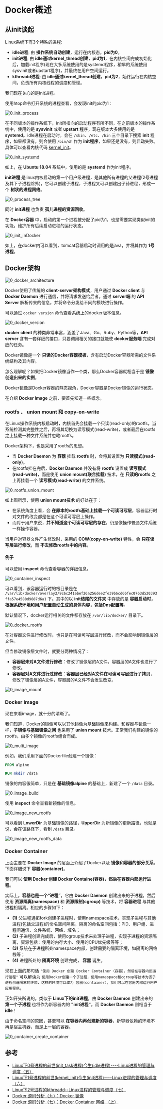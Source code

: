 # Docker概述

## 从init谈起

Linux系统下有3个特殊的进程:

- **idle进程**: 由 **操作系统自动创建**，运行在内核态，**pid为0**。
- **init进程**: 由 **idle通过kernel_thread创建**，**pid为1**，在内核空间完成初始化后，加载init程序(现在大多系统使用的是systemd程序，稍早的系统使用sysvinit或者upstart程序)，并最终在用户空间运行。
- **kthreadd进程**: 由 **idle通过kernel_thread创建**，**pid为2**，始终运行在内核空间，负责所有内核线程的调度和管理。

我们现在关心的是init进程。

使用htop命令打开系统的进程查看，会发现init的pid为1：

![0_init_process](/images/0_init_process.jpg)

在不同版本的操作系统下，init所指向的启动程序有所不同，在之前版本的操作系统中，使用的是 **sysvinit** 或者 **upstart** 程序，现在版本大多使用的是 **systemd**。idle进程在启动时，会在 `/sbin`、`/etc`、`/bin` 三个目录下搜索 **init** 程序，如果都没有，则会使用 `/bin/sh` 作为 **init程序**，如果还是没有，则启动失败。具体可以查看内核代码 [kernel_init](https://elixir.bootlin.com/linux/v4.5/source/init/main.c#L932)。

![0_init_systemd](/images/0_init_systemd.jpg)

如上，在 **Ubuntu 18.04** 系统中，使用的是 **systemd** 作为init程序。

**init进程** 是linux内核启动的第一个用户级进程，是其他所有进程的父进程(2号进程及其下子进程除外)，它可以创建子进程，子进程又可以创建出子孙进程，形成一个 **树状的进程网络**。

![0_process_tree](/images/0_process_tree.jpg)

同时 **init进程** 也负责 **孤儿进程的资源回收**。

在 **Docker容器** 中，启动的第一个进程被分配了pid为1，也是需要实现类似init的功能，维护所有后续启动进程的运行状态。

![0_init_inDocker](/images/0_init_inDocker.jpg)

如上，在docker内可以看到，tomcat容器启动时调用的是java，并将其作为 **1号进程**。

## Docker架构

![0_docker_architecture](/images/0_docker_architecture.png)

Docker使用了传统的 **client-server架构模式**，用户通过 **Docker client** 与 **Docker Daemon** 进行通信，并将请求发送给后者。通过 **server端** 的 **API Server** 解析传来的信息，并将命令分发给不同的模块进行操作。

可以通过 `docker version` 命令查看系统上的docker版本信息。

![0_docker_version](/images/0_docker_version.jpg)

**docker client** 的种类非常丰富，涵盖了Java、Go、Ruby、Python等，**API server** 含有一套详细的接口，只要调用相关的接口就能使 **docker服务端** 完成对应的任务。

Docker镜像是一个 **只读的Docker容器模板**，含有启动Docker容器所需的文件系统结构及其内容。

怎么理解呢？如果把Docker镜像当作一个类，那么Docker容器就相当于是 **镜像创造出来的实例**。

Docker镜像是Docker容器的静态视角，Docker容器是Docker镜像的运行状态。

在介绍 **Docker Image** 之前，要首先知道一些概念。

### rootfs 、 union mount 和 copy-on-write

在Linux操作系统内核启动时，内核首先会挂载一个只读(read-only)的rootfs，当系统检测其完整性之后，再将其切换为读写模式(read-write)，或者最后在rootfs之上挂载一种文件系统并忽略rootfs。

Docker架构下，也是采用了rootfs的思想。

- 当 **Docker Daemon** 为 **容器** 挂载 **rootfs** 时，会将其设置为 **只读模式(read-only)**。
- 在rootfs挂在完后，**Docker Daemon** 并没有将 **rootfs** 设置成 **读写模式(read-write)**，而是使用 **union mount(联合挂载)** 技术，在 **只读的rootfs** 之上再挂载一个 **读写模式(read-write)** 的文件系统。

![0_rootfs_union_mount](/images/0_rootfs_union_mount.jpg)

如上图所示，使用 **union mount技术** 的好处在于：

- 在系统角度上看，会 **在原本的rootfs基础上挂载一个可读可写层**，容器运行时对文件的改变都是在这个可读可写层上操作。
- 而对于用户来说，**并不知道这个可读可写层的存在**，仍是像操作普通文件系统一样操作容器。

当用户对容器文件产生修改时，采用的 **COW(copy-on-write)** 特性，会 **只在读写层进行修改**，而 **不去修改rootfs中的内容**。

#### 例子

可以使用 **inspect** 命令查看容器的详细信息。

![0_container_inspect](/images/0_container_inspect.jpg)

可以看到，该容器运行时的根目录是在 `/var/lib/docker/overlay2/9c6c241ebef26a256dee2fe39b6cd66fec0763d520393ffa57e4588d9687d6a1` 下。其中的以 **init结尾的文件夹** 中存放的是 **容器启动时，根据系统环境和用户配置自动生成的具体内容，包括Dns配置等**。

默认情况下，docker运行相关的文件都存放在 `/var/lib/docker/` 目录下。

![0_docker_rootfs](/images/0_docker_rootfs.jpg)

在对容器文件进行修改时，也只是在可读可写层进行修改，而不会影响到镜像层的文件。

但当修改镜像层文件时，就要分两种情况了：

- **容器层未对A文件进行修改**：修改了镜像层的A文件，容器层的A文件也进行了修改。
- **容器层对A文件进行过修改**：**容器层已经对A文件在可读可写层进行了拷贝**，修改了镜像层的A文件，容器层的A文件不会发生改变。

![0_image_mount](/images/0_image_mount.jpg)

### Docker Image

现在来看image，就十分的清晰了。

我们知道，Docker的镜像可以以其他镜像为基础镜像来构建。和容器与镜像一样，**子镜像与基础镜像之间** 也采用了 **union mount** 技术。正常我们构建的镜像的rootfs，由多个镜像的rootfs组合而成。

![0_multi_image](/images/0_multi_image.jpg)

例如，我们采用下面的Dockerfile创建一个镜像：

```dockerfile
FROM alpine

RUN mkdir /data
```

镜像的内容很简单，只是在 **基础镜像alpine** 的基础上，新建了一个 `/data` 目录。

![0_image_build](/images/0_image_build.jpg)

使用 **inspect** 命令查看新镜像的信息。

![0_image_new_rootfs](/images/0_image_new_rootfs.jpg)

可以看到 **LowerDir** 为基础镜像的路径，**UpperDir** 为新镜像的更新路径，也就是说，会在该路径下，看到 `/data` 目录。

![0_image_new_rootfs_data](/images/0_image_new_rootfs_data.jpg)

### Docker Container

上面主要在 **Docker Image** 的层面上介绍了Docker以及 **镜像和容器的部分关系**。下面详细说下 **容器(container)**。

我们可以 **使用 Docker 创建 Docker Containe(容器)，然后在容器内部运行进程**。

实际上，**容器也是一个“进程”**，它由 **Docker Daemon** 创建出来的子进程，然后使用 **资源隔离(namespace)** 和 **资源限制(cgroup)** 等技术，将 **容器进程** 与其他进程相隔离。相应的步骤如下：

- **(1)** 父进程通拓fork创建子进程时，使用namespace技术，实现子进程与其他进程(包括父进程)的命名空间隔离，隔离的命名空间包括：PID、用户组、进程间通信、文件系统、网络、域名；
- **(2)** 子进程创建完成后，使用cgroup技术来处理子进程，实现子进程的资源隔离，资源包括：使用的内存大小、使用的CPU优先级等等；
- **(3)** 系统在子进程所处namespace内部，创建需要的隔离环境，如隔离的网络栈等；
- **(4)** 进程所处的 **隔离环境** 创建完成， **容器** 诞生。

现在上面的那句话 `"使用 Docker 创建 Docker Container（容器），然后在容器内部运行进程"` 可以解读为 `使用Docker创建一个子进程，使用namespace和cgroup等技术为该子进程创造隔离的环境，这样的环境可以成为 容器(container)，我们可以在容器内部运行用户应用程序`。

正如开头所说的，类似于 **Linux下的init进程**，由 **Docker Daemon** 创建出来的 **第一个子进程** 也将作为新容器内的 **"init进程"**。而 **Docker Daemon** 则相当于 **idle**！

由于命名空间的原因，甚至可以 **在容器内再创建新的容器**，新容器依赖的环境不再是宿主机器，而是上一层的容器。

![0_container_create_container](/images/0_container_create_container.jpg)

## 参考

- [Linux下0号进程的前世(init_task进程)今生(idle进程)----Linux进程的管理与调度（五）](https://blog.csdn.net/gatieme/article/details/51484562)
- [Linux下1号进程的前世(kernel_init)今生(init进程)----Linux进程的管理与调度（六）](https://blog.csdn.net/gatieme/article/details/51532804)
- [Linux下2号进程的kthreadd--Linux进程的管理与调度（七）](https://blog.csdn.net/gatieme/article/details/51566690)
- [Docker 源码分析（九）：Docker 镜像](https://infoq.cn/article/docker-source-code-analysis-part9?useSponsorshipSuggestions=true)
- [Docker 源码分析（七）：Docker Container 网络 （上）](https://infoq.cn/article/docker-source-code-analysis-part7)